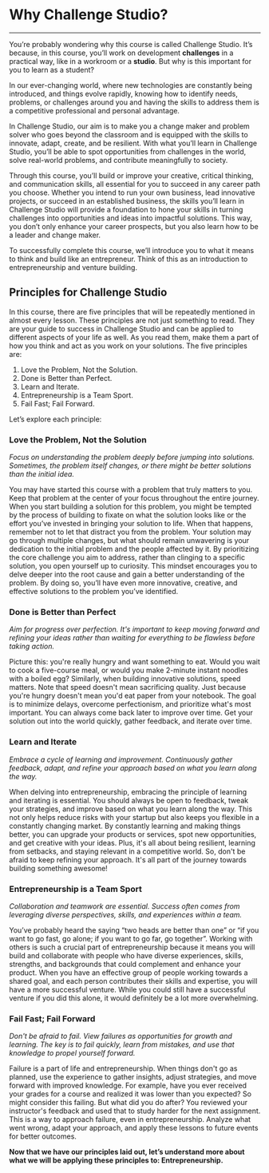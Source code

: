 # Why Challenge Studio?

---

You’re probably wondering why this course is called Challenge Studio. It’s because, in this course, you’ll work on development **challenges** in a practical way, like in a workroom or a **studio**. But why is this important for you to learn as a student?

In our ever-changing world, where new technologies are constantly being introduced, and things evolve rapidly, knowing how to identify needs, problems, or challenges around you and having the skills to address them is a competitive professional and personal advantage.

In Challenge Studio, our aim is to make you a change maker and problem solver who goes beyond the classroom and is equipped with the skills to innovate, adapt, create, and be resilient. With what you’ll learn in Challenge Studio, you’ll be able to spot opportunities from challenges in the world, solve real-world problems, and contribute meaningfully to society.

Through this course, you’ll build or improve your creative, critical thinking, and communication skills, all essential for you to succeed in any career path you choose. Whether you intend to run your own business, lead innovative projects, or succeed in an established business, the skills you’ll learn in Challenge Studio will provide a foundation to hone your skills in turning challenges into opportunities and ideas into impactful solutions. This way, you don’t only enhance your career prospects, but you also learn how to be a leader and change maker.

To successfully complete this course, we’ll introduce you to what it means to think and build like an entrepreneur. Think of this as an introduction to entrepreneurship and venture building. 

## Principles for Challenge Studio

In this course, there are five principles that will be repeatedly mentioned in almost every lesson. These principles are not just something to read. They are your guide to success in Challenge Studio and can be applied to different aspects of your life as well. As you read them, make them a part of how you think and act as you work on your solutions. The five principles are:

1. Love the Problem, Not the Solution.
2. Done is Better than Perfect.
3. Learn and Iterate.
4. Entrepreneurship is a Team Sport.
5. Fail Fast; Fail Forward.

Let’s explore each principle:

### Love the Problem, Not the Solution 

*Focus on understanding the problem deeply before jumping into solutions. Sometimes, the problem itself changes, or there might be better solutions than the initial idea.*

You may have started this course with a problem that truly matters to you. Keep that problem at the center of your focus throughout the entire journey. When you start building a solution for this problem, you might be tempted by the process of building to fixate on what the solution looks like or the effort you’ve invested in bringing your solution to life. When that happens, remember not to let that distract you from the problem. Your solution may go through multiple changes, but what should remain unwavering is your dedication to the initial problem and the people affected by it. By prioritizing the core challenge you aim to address, rather than clinging to a specific solution, you open yourself up to curiosity. This mindset encourages you to delve deeper into the root cause and gain a better understanding of the problem. By doing so, you’ll have even more innovative, creative, and effective solutions to the problem you’ve identified.

### Done is Better than Perfect

*Aim for progress over perfection. It's important to keep moving forward and refining your ideas rather than waiting for everything to be flawless before taking action.*

Picture this: you're really hungry and want something to eat. Would you wait to cook a five-course meal, or would you make 2-minute instant noodles with a boiled egg? Similarly, when building innovative solutions, speed matters. Note that speed doesn't mean sacrificing quality. Just because you're hungry doesn't mean you'd eat paper from your notebook. The goal is to minimize delays, overcome perfectionism, and prioritize what's most important. You can always come back later to improve over time. Get your solution out into the world quickly, gather feedback, and iterate over time.


### Learn and Iterate

*Embrace a cycle of learning and improvement. Continuously gather feedback, adapt, and refine your approach based on what you learn along the way.*

When delving into entrepreneurship, embracing the principle of learning and iterating is essential. You should always be open to feedback, tweak your strategies, and improve based on what you learn along the way. This not only helps reduce risks with your startup but also keeps you flexible in a constantly changing market. By constantly learning and making things better, you can upgrade your products or services, spot new opportunities, and get creative with your ideas. Plus, it's all about being resilient, learning from setbacks, and staying relevant in a competitive world. So, don't be afraid to keep refining your approach. It's all part of the journey towards building something awesome!

### Entrepreneurship is a Team Sport

*Collaboration and teamwork are essential. Success often comes from leveraging diverse perspectives, skills, and experiences within a team.*

You’ve probably heard the saying “two heads are better than one” or “if you want to go fast, go alone; if you want to go far, go together”. Working with others is such a crucial part of entrepreneurship because it means you will build and collaborate with people who have diverse experiences, skills, strengths, and backgrounds that could complement and enhance your product. When you have an effective group of people working towards a shared goal, and each person contributes their skills and expertise, you will have a more successful venture. While you could still have a successful venture if you did this alone, it would definitely be a lot more overwhelming.

### Fail Fast; Fail Forward

*Don't be afraid to fail. View failures as opportunities for growth and learning. The key is to fail quickly, learn from mistakes, and use that knowledge to propel yourself forward.*

Failure is a part of life and entrepreneurship. When things don't go as planned, use the experience to gather insights, adjust strategies, and move forward with improved knowledge. For example, have you ever received your grades for a course and realized it was lower than you expected? So might consider this failing. But what did you do after? You reviewed your instructor's feedback and used that to study harder for the next assignment. This is a way to approach failure, even in entrepreneurship. Analyze what went wrong, adapt your approach, and apply these lessons to future events for better outcomes.

**Now that we have our principles laid out, let’s understand more about what we will be applying these principles to: Entrepreneurship.**
